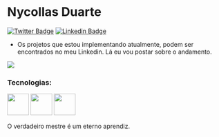 # Nycollas Duarte

[![Twitter Badge](https://img.shields.io/badge/-%40nduaarte-blueviolet?logo=twitter)](https://twitter.com/nduaarte)
[![Linkedin Badge](https://img.shields.io/badge/-Nycollas%20Duarte-blueviolet?logo=linkedin)](https://www.linkedin.com/in/nduaarte/)

- Os projetos que estou implementando atualmente, podem ser encontrados no meu Linkedin. Lá eu vou postar sobre o andamento.

 <img align="center" src="https://github-readme-stats.vercel.app/api/top-langs/?username=redspaace&layout=compact" />


### Tecnologias:
<p align="start">
  
  <img width="50" height="50" src="https://user-images.githubusercontent.com/60564538/106335302-4a269f80-626b-11eb-8094-f35e53b377b7.png">
  <img width="50" height="50" src="https://user-images.githubusercontent.com/60564538/106335298-48f57280-626b-11eb-92ef-1d83a801429e.png">
  <img width="50" height="50" src="https://user-images.githubusercontent.com/60564538/106335303-4a269f80-626b-11eb-8cf1-3426d598350b.png">
</p>

O verdadeiro mestre é um eterno aprendiz.
